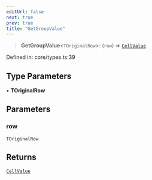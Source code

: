 ```yaml
---
editUrl: false
next: true
prev: true
title: "GetGroupValue"
---
```


> **GetGroupValue**\<`TOriginalRow`\>: (`row`) => [`CellValue`](/api/type-aliases/cellvalue/)

Defined in: core/types.ts:39

## Type Parameters

• **TOriginalRow**

## Parameters

### row

`TOriginalRow`

## Returns

[`CellValue`](/api/type-aliases/cellvalue/)
